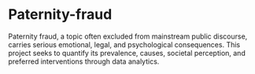 # Paternity-fraud
Paternity fraud, a topic often excluded from mainstream public discourse, carries serious emotional, legal, and psychological consequences. This project seeks to quantify its prevalence, causes, societal perception, and preferred interventions through data analytics. 
